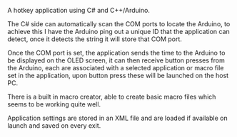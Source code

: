 A hotkey application using C# and C++/Arduino.

The C# side can automatically scan the COM ports to locate the Arduino, to achieve this I have the Arduino ping out a unique ID that the application can detect,
once it detects the string it will store that COM port.

Once the COM port is set, the application sends the time to the Arduino to be displayed on the OLED screen, it can then receive button presses from the Arduino,
each are associated with a selected application or macro file set in the application, upon button press these will be launched on the host PC.

There is a built in macro creator, able to create basic macro files which seems to be working quite well.

Application settings are stored in an XML file and are loaded if available on launch and saved on every exit.
